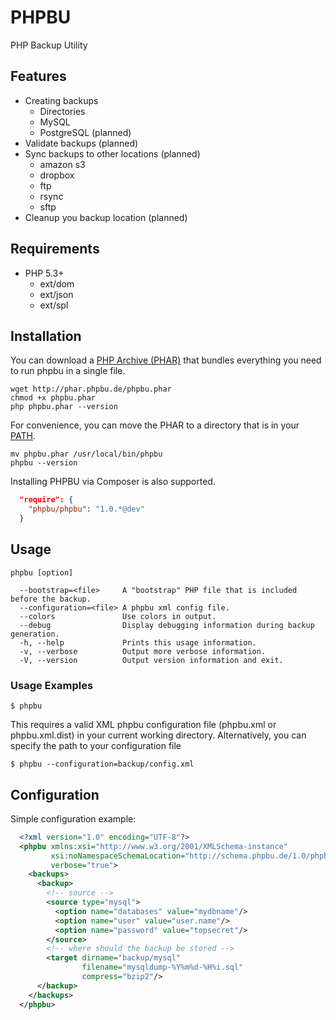 # PHPBU

PHP Backup Utility

## Features

* Creating backups
    + Directories
    + MySQL
    + PostgreSQL (planned)
* Validate backups (planned)
* Sync backups to other locations (planned)
    + amazon s3
    + dropbox
    + ftp
    + rsync
    + sftp
* Cleanup you backup location (planned)

## Requirements

* PHP 5.3+
    + ext/dom
    + ext/json
    + ext/spl

## Installation

You can download a [PHP Archive (PHAR)](http://php.net/phar) that bundles everything you need to run phpbu in a single file.

    wget http://phar.phpbu.de/phpbu.phar
    chmod +x phpbu.phar
    php phpbu.phar --version

For convenience, you can move the PHAR to a directory that is in your [PATH](http://en.wikipedia.org/wiki/PATH_%28variable%29).

    mv phpbu.phar /usr/local/bin/phpbu
    phpbu --version

Installing PHPBU via Composer is also supported.

```json
  "require": {
    "phpbu/phpbu": "1.0.*@dev"
  }
```

## Usage
```
phpbu [option]

  --bootstrap=<file>     A "bootstrap" PHP file that is included before the backup.
  --configuration=<file> A phpbu xml config file.
  --colors               Use colors in output.
  --debug                Display debugging information during backup generation.
  -h, --help             Prints this usage information.
  -v, --verbose          Output more verbose information.
  -V, --version          Output version information and exit.
```

### Usage Examples

    $ phpbu

This requires a valid XML phpbu configuration file (phpbu.xml or phpbu.xml.dist) in your current working directory.
Alternatively, you can specify the path to your configuration file

    $ phpbu --configuration=backup/config.xml

## Configuration

Simple configuration example:

```xml
  <?xml version="1.0" encoding="UTF-8"?>
  <phpbu xmlns:xsi="http://www.w3.org/2001/XMLSchema-instance"
         xsi:noNamespaceSchemaLocation="http://schema.phpbu.de/1.0/phpbu.xsd"
         verbose="true">
    <backups>
      <backup>
        <!-- source -->
        <source type="mysql">
          <option name="databases" value="mydbname"/>
          <option name="user" value="user.name"/>
          <option name="password" value="topsecret"/>
        </source>
        <!-- where should the backup be stored -->
        <target dirname="backup/mysql"
                filename="mysqldump-%Y%m%d-%H%i.sql"
                compress="bzip2"/>
      </backup>
    </backups>
  </phpbu>
```
